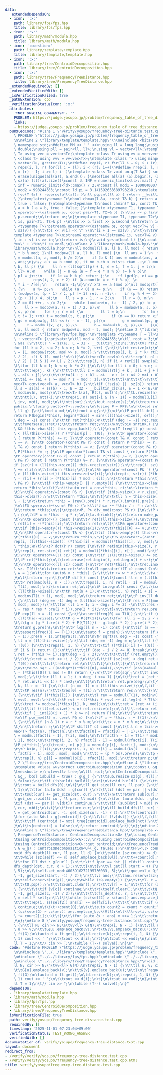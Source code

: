 ```yaml
---
data:
  _extendedDependsOn:
  - icon: ':x:'
    path: library/fps/fps.hpp
    title: library/fps/fps.hpp
  - icon: ':x:'
    path: library/math/modula.hpp
    title: library/math/modula.hpp
  - icon: ':question:'
    path: library/template/template.hpp
    title: library/template/template.hpp
  - icon: ':x:'
    path: library/tree/CentroidDecomposition.hpp
    title: library/tree/CentroidDecomposition.hpp
  - icon: ':x:'
    path: library/tree/FrequencyTreeDistance.hpp
    title: library/tree/FrequencyTreeDistance.hpp
  _extendedRequiredBy: []
  _extendedVerifiedWith: []
  _isVerificationFailed: true
  _pathExtension: cpp
  _verificationStatusIcon: ':x:'
  attributes:
    '*NOT_SPECIAL_COMMENTS*': ''
    PROBLEM: https://judge.yosupo.jp/problem/frequency_table_of_tree_distance
    links:
    - https://judge.yosupo.jp/problem/frequency_table_of_tree_distance
  bundledCode: "#line 1 \"verify/yosupo/frequency-tree-distance.test.cpp\"\n#define\
    \ PROBLEM \"https://judge.yosupo.jp/problem/frequency_table_of_tree_distance\"\
    \n\n#line 2 \"library/template/template.hpp\"\n\n#include <bits/stdc++.h>\nusing\
    \ namespace std;\n#define MM << ' ' <<\nusing ll = long long;\nusing ld = long\
    \ double;\nusing pll = pair<ll, ll>;\nusing vl = vector<ll>;\ntemplate <class\
    \ T> using vec = vector<T>;\ntemplate <class T> using vv = vec<vec<T>>;\ntemplate\
    \ <class T> using vvv = vv<vec<T>>;\ntemplate <class T> using minpq = priority_queue<T,\
    \ vector<T>, greater<T>>;\n#define rep(i, r) for(ll i = 0; i < (r); i++)\n#define\
    \ reps(i, l, r) for(ll i = (l); i < (r); i++)\n#define rrep(i, l, r) for(ll i\
    \ = (r) - 1; i >= l; i--)\ntemplate <class T> void uniq(T &a) { sort(all(a));\
    \ erase(unique(all(a)), a.end()); }\n#define all(a) (a).begin(), (a).end()\n#define\
    \ sz(a) (ll)(a).size()\nconst ll INF = numeric_limits<ll>::max() / 4;\nconst ld\
    \ inf = numeric_limits<ld>::max() / 2;\nconst ll mod1 = 1000000007;\nconst ll\
    \ mod2 = 998244353;\nconst ld pi = 3.141592653589793238;\ntemplate <class T> void\
    \ rev(T &a) { reverse(all(a)); }\nll popcnt(ll a) { return __builtin_popcountll(a);\
    \ }\ntemplate<typename T>\nbool chmax(T &a, const T& b) { return a < b ? a = b,\
    \ true : false; }\ntemplate<typename T>\nbool chmin(T &a, const T& b) { return\
    \ a > b ? a = b, true : false; }\ntemplate <typename T1, typename T2>\nostream&\
    \ operator<<(ostream& os, const pair<T1, T2>& p) {\n\tos << p.first << \" \" <<\
    \ p.second;\n\treturn os;\n}\ntemplate <typename T1, typename T2>\nistream& operator>>(istream&\
    \ is, pair<T1, T2>& p) {\n\tis >> p.first >> p.second;\n\treturn is;\n}\ntemplate\
    \ <typename T>\nostream& operator<<(ostream& os, const vec<T>& v) {\n\trep(i,\
    \ sz(v)) {\n\t\tos << v[i] << \" \\n\"[i + 1 == sz(v)];\n\t}\n\treturn os;\n}\n\
    template <typename T>\nistream& operator>>(istream& is, vec<T>& v) {\n\tfor (T&\
    \ in : v) is >> in;\n\treturn is;\n}\nvoid yesno(bool t) {\n\tcout << (t ? \"\
    Yes\" : \"No\") << endl;\n}\n#line 2 \"library/math/modula.hpp\"\n\n#line 4 \"\
    library/math/modula.hpp\"\n\nll modmul(ll a, ll b, ll mod) { return __int128(a)\
    \ * b % mod; }\nll modpow(ll a, ll b, ll mod) {\n  ll ans = 1;\n  for (; b; a\
    \ = modmul(a, a, mod), b /= 2)\n    if (b & 1) ans = modmul(ans, a, mod);\n  return\
    \ ans;\n}\n// a^x == b (mod p), if no such x exists than -1\nll modlog(ll a, ll\
    \ b, ll p) {\n    ll n = (ll)sqrtl(p) + 1, e = 1, f = 1, j = 1;\n    unordered_map<ll,\
    \ ll> A;\n    while (j = n && (e = f = e * a % p) != b % p)\n        A[e * b %\
    \ p] = j++;\n    if (e == b % p) return j;\n    if (gcd(p, e) == gcd(p, b))\n\
    \        reps(i, 2, n + 2) if (A.count(e = e * f % p)) \n            return n\
    \ * i - A[e];\n    return -1;\n}\n// x^2 == a (mod p)\nll modsqrt(ll a, ll p)\
    \ {\n    a %= p;\n    while (a < 0) a += p;\n    if (a == 0) return 0;\n    if\
    \ (modpow(a, (p - 1) / 2, p) != 1) return -1;\n    if (p % 4 == 3) return modpow(a,\
    \ (p + 1) / 4, p);\n    ll s = p - 1, n = 2;\n    ll r = 0, m;\n    while (s %\
    \ 2 == 0) ++r, s /= 2;\n    while (modpow(n, (p - 1) / 2, p) != p - 1) ++n;\n\
    \    ll x = modpow(a, (s + 1) / 2, p);\n    ll b = modpow(a, s, p), g = modpow(n,\
    \ s, p);\n    for (;; r = m) {\n        ll t = b;\n        for (m = 0; m < r &&\
    \ t != 1; ++m) t = modmul(t, t, p);\n        if (m == 0) return x;\n        ll\
    \ gs = modpow(g, 1ll << (r - m - 1), p);\n        g = modmul(gs, gs, p);\n   \
    \     x = modmul(x, gs, p);\n        b = modmul(b, g, p);\n    }\n}\nll modinv(ll\
    \ x, ll mod) { return modpow(x, mod - 2, mod); }\n#line 2 \"library/fps/fps.hpp\"\
    \n\n#line 5 \"library/fps/fps.hpp\"\n\ntemplate <typename T = ll>\nstruct FPS\
    \ : vector<T> {\nprivate:\n\tll mod = 998244353;\n\tll root = 3;\n\tvoid ntt(vec<T>\
    \ &a) {\n\t\tll n = sz(a), L = 31 - __builtin_clz(n);\n\t\tvl rt(2, 1);\n\t\t\
    for (ll k = 2, s = 2; k < n; k *= 2, s++) {\n\t\t\trt.resize(n);\n\t\t\tll z[]\
    \ = {1, modpow(root, mod >> s, mod)};\n\t\t\treps(i, k, 2 * k) rt[i] = modmul(rt[i\
    \ / 2], z[i & 1], mod);\n\t\t}\n\t\tvec<T> rev(n);\n\t\trep(i, n) rev[i] = (rev[i\
    \ / 2] | (i & 1) << L) / 2;\n\t\trep(i, n) if (i < rev[i]) swap(a[i], a[rev[i]]);\n\
    \t\tfor (ll k = 1; k < n; k *= 2) {\n\t\t\tfor (ll i = 0; i < n; i += 2 * k) {\n\
    \t\t\t\trep(j, k) {\n\t\t\t\t\tll z = modmul(rt[j + k], a[i + j + k], mod), &ai\
    \ = a[i + j];\n\t\t\t\t\ta[i + j + k] = ai - z + (z > ai ? mod : 0ll);\n\t\t\t\
    \t\tai += (ai + z >= mod ? z - mod : z);\n\t\t\t\t}\n\t\t\t}\n\t\t}\n\t}\n\n\t\
    vec<T> conv(vec<T> a, vec<T> b) {\n\t\tif (!sz(a) || !sz(b)) return {};\n\t\t\
    ll s = sz(a) + sz(b) - 1, B = 32 - __builtin_clz(s), n = 1 << B;\n\t\tll inv =\
    \ modinv(n, mod);\n\t\tvec<T> L(a), R(b), out(n);\n\t\tL.resize(n), R.resize(n);\n\
    \t\tntt(L), ntt(R);\n\t\trep(i, n) out[-i & (n - 1)] = modmul(L[i], modmul(R[i],\
    \ inv, mod), mod);\n\t\tntt(out);\n\t\tout.resize(s);\n\t\treturn out;\n\t}\n\n\
    public:\n\tusing vector<T>::vector;\n\tusing P = FPS;\n\n\tvoid set_mod(ll md,\
    \ ll g) {\n\t\tmod = md;\n\t\troot = g;\n\t}\n\t\n\tP pre(ll def) const {\n\t\t\
    return P(begin(*this), begin(*this) + min((ll)this->size(), def));\n\t}\n\tP rev(ll\
    \ deg = -1) const {\n\t\tP ret(*this);\n\t\tif (deg != -1) ret.resize(deg, T(0));\n\
    \t\treverse(all(ret));\n\t\treturn ret;\n\t}\n\n\tvoid shrink() {\n\t\twhile (this->size()\
    \ && !this->back()) this->pop_back();\n\t}\n\n\tT freq(ll p) const { return (p\
    \ < (ll)this->size()) ? (*this)[p] : T(0); }\n\n\tP operator+(const P& r) const\
    \ { return P(*this) += r; }\n\tP operator+(const T& v) const { return P(*this)\
    \ += v; }\n\tP operator-(const P& r) const { return P(*this) -= r; }\n\tP operator-(const\
    \ T& v) const { return P(*this) -= v; }\n\tP operator*(const P& r) const { return\
    \ P(*this) *= r; }\n\tP operator*(const T& v) const { return P(*this) *= v; }\n\
    \tP operator/(const P& r) const { return P(*this) /= r; }\n\tP operator%(const\
    \ P& r) const { return P(*this) %= r; }\n\n\tP& operator+=(const P& r) {\n\t\t\
    if (sz(r) > (ll)this->size()) this->resize(sz(r));\n\t\trep(i, sz(r)) (*this)[i]\
    \ += r[i];\n\t\treturn *this;\n\t}\n\tP& operator-=(const P& r) {\n\t\tif (sz(r)\
    \ > (ll)this->size()) this->resize(sz(r));\n\t\trep(i, sz(r)) (*this)[i] = (*this)[i]\
    \ - r[i] + (r[i] > (*this)[i] ? mod : 0ll);\n\t\treturn *this;\n\t}\n\n\tP& operator*=(const\
    \ P& r) {\n\t\tif (this->empty() || r.empty()) {\n\t\t\tthis->clear();\n\t\t\t\
    return *this;\n\t\t}\n\t\tauto ret = conv(*this, r);\n\t\treturn *this = {all(ret)};\n\
    \t}\n\tP& operator/=(const P& r) {\n\t\tif (this->size() < r.size()) {\n\t\t\t\
    this->clear();\n\t\t\treturn *this;\n\t\t}\n\t\tll n = this->size() - r.size()\
    \ + 1;\n\t\treturn *this = (rev().pre(n) * r.rev().inv(n)).pre(n).rev(n);\n\t\
    }\n\tP& operator%=(const P& r) {\n\t\t*this -= *this / r * r;\n\t\tshrink();\n\
    \t\treturn *this;\n\t}\n\tpair<P, P> div_mod(const P& r) {\n\t\tP q = *this /\
    \ r;\n\t\tP x = *this - q * r;\n\t\tx.shrink();\n\t\treturn make_pair(q, x);\n\
    \t}\n\tP operator-() const {\n\t\tP ret((ll)this->size());\n\t\trep(i, ll)this->size())\
    \ ret[i] = -(*this)[i];\n\t\treturn ret;\n\t}\n\tP& operator+=(const T& v) {\n\
    \t\tif (this->empty()) this->resize(1);\n\t\t(*this)[0] += v;\n\t\treturn *this;\n\
    \t}\n\tP& operator-=(const T& v) {\n\t\tif (this->empty()) this->resize(1);\n\t\
    \t(*this)[0] -= v;\n\t\treturn *this;\n\t}\n\tP& operator*=(const T& v) {\n\t\t\
    rep(i, (ll)this->size()) (*this)[i] = modmul((*this)[i], v, mod);\n\t\treturn\
    \ *this;\n\t}\n\tP dot(P r) const {\n\t\tP ret(min(this->size(), r.size()));\n\
    \t\trep(i, ret.size()) ret[i] = modmul((*this)[i], r[i], mod);\n\t\treturn ret;\n\
    \t}\n\tP operator>>(ll sz) const {\n\t\tif ((ll)this->size() <= sz) return {};\n\
    \t\tP ret(*this);\n\t\tret.erase(ret.begin(), ret.begin() + sz);\n\t\treturn ret;\n\
    \t}\n\tP operator<<(ll sz) const {\n\t\tP ret(*this);\n\t\tret.insert(ret.begin(),\
    \ sz, T(0));\n\t\treturn ret;\n\t}\n\tT operator()(T x) const {\n\t\tT r = 0,\
    \ w = 1;\n\t\tfor (auto& v : *this) {\n\t\t\tr += w * v;\n\t\t\tw *= x;\n\t\t\
    }\n\t\treturn r;\n\t}\n\tP diff() const {\n\t\tconst ll n = (ll)this->size();\n\
    \t\tP ret(max(0ll, n - 1));\n\t\treps(i, 1, n) ret[i - 1] = modmul((*this)[i],\
    \ T(i), mod);\n\t\treturn ret;\n\t}\n\tP integral() const {\n\t\tconst ll n =\
    \ (ll)this->size();\n\t\tP ret(n + 1);\n\t\trep(i, n) ret[i + 1] = modmul(freq(i),\
    \ modinv(T(i + 1), mod), mod);\n\t\treturn ret;\n\t}\n\tP inv(ll deg = -1) const\
    \ {\n\t\tif (deg == -1) deg = (ll)this->size();\n\t\tP res = P({modmul(T(1), modinv(freq(0),\
    \ mod), mod)});\n\t\tfor (ll i = 1; i < deg; i *= 2) {\n\t\t\tres = (res * T(2)\
    \ - res * res * pre(2 * i)).pre(2 * i);\n\t\t}\n\t\treturn res.pre(deg);\n\t}\n\
    \tP exp(ll n = -1) const {\n\t\tassert(freq(0) == T(0));\n\t\tif (n == -1) n =\
    \ (ll)this->size();\n\t\tP g = P({T(1)});\n\t\tfor (ll i = 1; i < n; i *= 2) {\n\
    \t\t\tg = (g * (pre(i * 2) + P({T(1)}) - g.log(i * 2))).pre(i * 2);\n\t\t}\n\t\
    \treturn g.pre(n);\n\t}\n\tP log(ll n = -1) const {\n\t\tif (n == -1) n = (ll)this->size();\n\
    \t\tassert(freq(0) == T(1));\n\t\tauto f = pre(n);\n\t\treturn (f.diff() * f.inv(n\
    \ - 1)).pre(n - 1).integral();\n\t}\n\tP sqrt(ll deg = -1) const {\n\t\tconst\
    \ ll n = (ll)this->size();\n\t\tif (deg == -1) deg = n;\n\t\tif ((*this)[0] ==\
    \ T(0)) {\n\t\t\treps(i, 1, n) {\n\t\t\t\tif ((*this)[i] != T(0)) {\n\t\t\t\t\t\
    if (i & 1) return {};\n\t\t\t\t\tif (deg - i / 2 <= 0) break;\n\t\t\t\t\tauto\
    \ ret = (*this >> i).sqrt(deg - i / 2);\n\t\t\t\t\tif (ret.empty()) return {};\n\
    \t\t\t\t\tret = ret << (i / 2);\n\t\t\t\t\tif (sz(ret) < deg) ret.resize(deg,\
    \ T(0));\n\t\t\t\t\treturn ret;\n\t\t\t\t}\n\t\t\t}\n\t\t\treturn P(deg);\n\t\t\
    }\n\t\tauto sqr = T(modsqrt((*this)[0], mod));\n\t\tif (abs(modmul(sqr, sqr, mod)\
    \ - (*this)[0]) % mod != 0) return {};\n\t\tP ret{sqr};\n\t\tT inv2 = modinv(T(2),\
    \ mod);\n\t\tfor (ll i = 1; i < deg; i <<= 1) {\n\t\t\tret = (ret + pre(i << 1)\
    \ * ret.inv(i << 1)) * inv2;\n\t\t}\n\t\treturn ret.pre(deg);\n\t}\n\tP pow(ll\
    \ k, ll n = -1) {\n\t\tif (n == -1) n = (ll)this->size();\n\t\tif (k == 0) {\n\
    \t\t\tP res(n);\n\t\t\tres[0] = T(1);\n\t\t\treturn res;\n\t\t}\n\t\trep(i, (ll)this->size())\
    \ {\n\t\t\tif ((*this)[i]) {\n\t\t\t\tT rev = modmul(T(1), modinv((*this)[i],\
    \ mod), mod);\n\t\t\t\tP ret = (((*this * rev) >> i).log(n) * T(k)).exp(n);\n\t\
    \t\t\tret *= modpow((*this)[i], k, mod);\n\t\t\t\tret = (ret << (i * k)).pre(n);\n\
    \t\t\t\tif ((ll)ret.size() < n) ret.resize(n);\n\t\t\t\treturn ret;\n\t\t\t}\n\
    \t\t\tif (__int128(i + 1) * k >= n) return P(n);\n\t\t}\n\t\treturn P(n);\n\t\
    }\n\tP pow_mod(ll n, const P& m) {\n\t\tP x = *this, r = {{1}};\n\t\twhile(n)\
    \ {\n\t\t\tif (n & 1) r = r * x % m;\n\t\t\tx = x * x % m;\n\t\t\tn >>= 1;\n\t\
    \t}\n\t\treturn r;\n\t}\n\tP shift(T c) const {\n\t\tll n = this->size();\n\t\t\
    vec<T> fact(n), rfact(n);\n\t\tfact[0] = rfact[0] = T(1);\n\t\treps(i, 1, n) fact[i]\
    \ = modmul(fact[i - 1], T(i), mod);\n\t\trfact[n - 1] = T(1) * modinv(fact[n -\
    \ 1], mod);\n\t\trrep(i, 2, n) rfact[i - 1] = modmul(rfact[i], T(i), mod);\n\t\
    \tP p(*this);\n\t\trep(i, n) p[i] = modmul(p[i], fact[i], mod);\n\t\tp = p.rev();\n\
    \t\tP bs(n, T(1));\n\t\treps(i, 1, n) bs[i] = modmul(bs[i - 1], modmul(c, modmul(rfact[i],\
    \ fact[i - 1], mod), mod), mod);\n\t\tp = (p * bs).pre(n);\n\t\tp = p.rev();\n\
    \t\trep(i, n) p[i] = modmul(p[i], rfact[i], mod);\n\t\treturn p;\n\t}\n};\n#line\
    \ 2 \"library/tree/CentroidDecomposition.hpp\"\n\n#line 4 \"library/tree/CentroidDecomposition.hpp\"\
    \ntemplate <class G>\nstruct CentroidDecomposition {\n\tconst G &g;\n\tvl sub;\n\
    \tvec<bool> v;\n\tvv<ll> tree;\n\tll root;\n\n\tCentroidDecomposition(const G\
    \ &g_, bool isbuild = true) : g(g_) {\n\t\tsub.resize(sz(g), 0ll);\n\t\tv.resize(sz(g),\
    \ false);\n\t\tif (isbuild) build();\n\t}\n\tvoid build() {\n\t\ttree.resize(sz(g));\n\
    \t\troot = build_dfs(0);\n\t}\n\tll get_size(ll cur, ll par) {\n\t\tsub[cur] =\
    \ 1;\n\t\tfor (auto &dst : g[cur]) {\n\t\t\tif (dst == par || v[dst]) continue;\n\
    \t\t\tsub[cur] += get_size(dst, cur);\n\t\t}\n\t\treturn sub[cur];\n\t}\n\tll\
    \ get_centroid(ll cur, ll par, ll mid) {\n\t\tfor (auto &dst : g[cur]) {\n\t\t\
    \tif (dst == par || v[dst]) continue;\n\t\t\tif (sub[dst] > mid) return get_centroid(dst,\
    \ cur, mid);\n\t\t}\n\t\treturn cur;\n\t}\n\tll build_dfs(ll cur) {\n\t\tll centroid\
    \ = get_centroid(cur, -1, get_size(cur, -1) / 2);\n\t\tv[centroid] = true;\n\t\
    \tfor (auto &dst : g[centroid]) {\n\t\t\tif (!v[dst]) {\n\t\t\t\tll nxt = build_dfs(dst);\n\
    \t\t\t\tif (centroid != nxt) tree[centroid].emplace_back(nxt);\n\t\t\t}\n\t\t\
    }\n\t\tv[centroid] = false;\n\t\treturn centroid;\n\t}\n};\n#line 2 \"library/tree/FrequencyTreeDistance.hpp\"\
    \n\n#line 5 \"library/tree/FrequencyTreeDistance.hpp\"\ntemplate <class G>\nstruct\
    \ FrequenceTreeDistance : CentroidDecomposition<G> {\n\tusing CentroidDecomposition<G>::g;\n\
    \tusing CentroidDecomposition<G>::v;\n\tusing CentroidDecomposition<G>::get_size;\n\
    \tusing CentroidDecomposition<G>::get_centroid;\n\n\tFrequenceTreeDistance(const\
    \ G &_g) : CentroidDecomposition<G>(_g, false) {}\n\n\tFPS<ll> count, self;\n\t\
    void dfs_depth(ll cur, ll par, ll d) {\n\t\twhile (sz(count) <= d) count.emplace_back(0ll);\n\
    \t\twhile (sz(self) <= d) self.emplace_back(0ll);\n\t\t++count[d];\n\t\t++self[d];\n\
    \t\tfor (ll dst : g[cur]) {\n\t\t\tif (par == dst || v[dst]) continue;\n\t\t\t\
    dfs_depth(dst, cur, d + 1);\n\t\t}\n\t}\n\tvl get(ll start = 0) {\n\t\tcount.set_mod(4603910272195756033,\
    \ 5);\n\t\tself.set_mod(4603910272195756033, 5);\n\t\tqueue<ll> Q;\n\t\tQ.push(get_centroid(start,\
    \ -1, get_size(start, -1) / 2));\n\t\tvl ans;\n\t\tans.reserve(sz(g));\n\t\tcount.reserve(sz(g));\n\
    \t\tself.reserve(sz(g));\n\n\t\twhile (!Q.empty()) {\n\t\t\tll r = Q.front();\n\
    \t\t\tQ.pop();\n\t\t\tcount.clear();\n\t\t\tv[r] = 1;\n\t\t\tfor (auto &c : g[r])\
    \ {\n\t\t\t\tif (v[c]) continue;\n\t\t\t\tself.clear();\n\t\t\t\tQ.emplace(get_centroid(c,\
    \ -1, get_size(c, -1) / 2));\n\t\t\t\tdfs_depth(c, r, 1);\n\t\t\t\tauto self2\
    \ = self * self;\n\t\t\t\twhile (sz(self2) > sz(ans)) ans.emplace_back(0ll);\n\
    \t\t\t\trep(i, sz(self2)) ans[i] -= self2[i];\n\t\t\t}\n\t\t\tif (count.empty())\
    \ continue;\n\t\t\t++count[0];\n\t\t\tauto count2 = count * count;\n\t\t\twhile\
    \ (sz(count2) > sz(ans)) ans.emplace_back(0ll);\n\t\t\trep(i, sz(count2)) ans[i]\
    \ += count2[i];\n\t\t}\n\t\tfor (auto &x : ans) x >>= 1;\n\t\treturn ans;\n\t\
    }\n};\n#line 8 \"verify/yosupo/frequency-tree-distance.test.cpp\"\nvoid solve()\
    \ {\n\tll N; cin >> N;\n\tvv<ll> G(N);\n\trep(i, N - 1) {\n\t\tll u, v; cin >>\
    \ u >> v;\n\t\tG[u].emplace_back(v);\n\t\tG[v].emplace_back(u);\n\t}\n\tFrequenceTreeDistance<vv<ll>>\
    \ ft(G);\n\tauto d = ft.get();\n\td.resize(N);\n\treps(i, 1, N) {\n\t\tif (i !=\
    \ 1) cout << ' ';\n\t\tcout << d[i];\n\t}\n\tcout << endl;\n}\nint main() {\n\t\
    ll T = 1;\n\t// cin >> T;\n\twhile (T--) solve();\n}\n"
  code: "#define PROBLEM \"https://judge.yosupo.jp/problem/frequency_table_of_tree_distance\"\
    \n\n#include \"../../library/template/template.hpp\"\n#include \"../../library/math/modula.hpp\"\
    \n#include \"../../library/fps/fps.hpp\"\n#include \"../../library/tree/CentroidDecomposition.hpp\"\
    \n#include \"../../library/tree/FrequencyTreeDistance.hpp\"\nvoid solve() {\n\t\
    ll N; cin >> N;\n\tvv<ll> G(N);\n\trep(i, N - 1) {\n\t\tll u, v; cin >> u >> v;\n\
    \t\tG[u].emplace_back(v);\n\t\tG[v].emplace_back(u);\n\t}\n\tFrequenceTreeDistance<vv<ll>>\
    \ ft(G);\n\tauto d = ft.get();\n\td.resize(N);\n\treps(i, 1, N) {\n\t\tif (i !=\
    \ 1) cout << ' ';\n\t\tcout << d[i];\n\t}\n\tcout << endl;\n}\nint main() {\n\t\
    ll T = 1;\n\t// cin >> T;\n\twhile (T--) solve();\n}"
  dependsOn:
  - library/template/template.hpp
  - library/math/modula.hpp
  - library/fps/fps.hpp
  - library/tree/CentroidDecomposition.hpp
  - library/tree/FrequencyTreeDistance.hpp
  isVerificationFile: true
  path: verify/yosupo/frequency-tree-distance.test.cpp
  requiredBy: []
  timestamp: '2025-11-01 07:23:04+09:00'
  verificationStatus: TEST_WRONG_ANSWER
  verifiedWith: []
documentation_of: verify/yosupo/frequency-tree-distance.test.cpp
layout: document
redirect_from:
- /verify/verify/yosupo/frequency-tree-distance.test.cpp
- /verify/verify/yosupo/frequency-tree-distance.test.cpp.html
title: verify/yosupo/frequency-tree-distance.test.cpp
---
```


